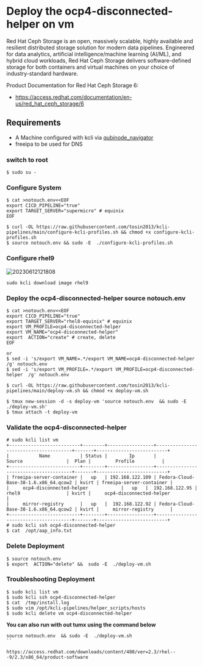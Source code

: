 # Deploy the ocp4-disconnected-helper   on vm

Red Hat Ceph Storage is an open, massively scalable, highly available and resilient distributed storage solution for modern data pipelines. Engineered for data analytics, artificial intelligence/machine learning (AI/ML), and hybrid cloud workloads, Red Hat Ceph Storage delivers software-defined storage for both containers and virtual machines on your choice of industry-standard hardware.

Product Documentation for Red Hat Ceph Storage 6:
 * https://access.redhat.com/documentation/en-us/red_hat_ceph_storage/6


## Requirements
* A Machine configured with kcli via [qubinode_navigator](https://github.com/tosin2013/qubinode_navigator)
* freeipa to be used for DNS

### switch to root
```
$ sudo su - 
```

### Configure System 
```
$ cat >notouch.env<<EOF
export CICD_PIPELINE="true" 
export TARGET_SERVER="supermicro" # equinix 
EOF

$ curl -OL https://raw.githubusercontent.com/tosin2013/kcli-pipelines/main/configure-kcli-profiles.sh && chmod +x configure-kcli-profiles.sh
$ source notouch.env && sudo -E  ./configure-kcli-profiles.sh 
```

### Configure rhel9 
![20230612121808](https://i.imgur.com/ho68kF9.png)
```
sudo kcli download image rhel9
```

### Deploy the ocp4-disconnected-helper source notouch.env 
```
$ cat >notouch.env<<EOF
export CICD_PIPELINE="true" 
export TARGET_SERVER="rhel8-equinix" # equinix 
export VM_PROFILE=ocp4-disconnected-helper  
export VM_NAME="ocp4-disconnected-helper"
export  ACTION="create" # create, delete
EOF

or 
$ sed -i 's/export VM_NAME=.*/export VM_NAME=ocp4-disconnected-helper  /g' notouch.env
$ sed -i 's/export VM_PROFILE=.*/export VM_PROFILE=ocp4-disconnected-helper  /g' notouch.env

$ curl -OL https://raw.githubusercontent.com/tosin2013/kcli-pipelines/main/deploy-vm.sh && chmod +x deploy-vm.sh

$ tmux new-session -d -s deploy-vm 'source notouch.env  && sudo -E  ./deploy-vm.sh'
$ tmux attach -t deploy-vm
```

### Validate the ocp4-disconnected-helper  
```
# sudo kcli list vm 
+--------------------------+--------+-----------------+---------------------------------------+-------+--------------------------+
|           Name           | Status |        Ip       |                 Source                |  Plan |         Profile          |
+--------------------------+--------+-----------------+---------------------------------------+-------+--------------------------+
| freeipa-server-container |   up   | 192.168.122.109 | Fedora-Cloud-Base-38-1.6.x86_64.qcow2 | kvirt | freeipa-server-container |
|     ocp4-disconnected-helper            |   up   |  192.168.122.95 |                 rhel9                 | kvirt |     ocp4-disconnected-helper            |
|     mirror-registry      |   up   |  192.168.122.92 | Fedora-Cloud-Base-38-1.6.x86_64.qcow2 | kvirt |     mirror-registry      |
+--------------------------+--------+-----------------+---------------------------------------+-------+--------------------------+
# sudo kcli ssh ocp4-disconnected-helper  
$ cat  /opt/aap_info.txt
```

### Delete Deployment 
```
$ source notouch.env
$ export  ACTION="delete" &&  sudo -E  ./deploy-vm.sh
```

### Troubleshooting Deployment
```
$ sudo kcli list vm
$ sudo kcli ssh ocp4-disconnected-helper  
$ cat  /tmp/install.log
$ sudo vim /opt/kcli-pipelines/helper_scripts/hosts
$ sudo kcli delete vm ocp4-disconnected-helper  
``` 

**You can also run with out tumx using the command below**
```
source notouch.env  && sudo -E  ./deploy-vm.sh
``

https://access.redhat.com/downloads/content/480/ver=2.3/rhel---9/2.3/x86_64/product-software
